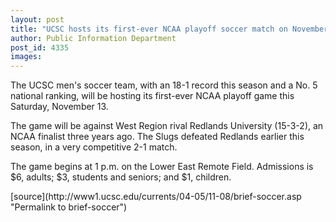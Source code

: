 ```yaml
---
layout: post
title: "UCSC hosts its first-ever NCAA playoff soccer match on November 13"
author: Public Information Department
post_id: 4335
images:
---
```


<a name="content" id="content"></a>
<p>
  The UCSC men's soccer team, with an 18-1 record this season and a No. 5 national ranking, will be hosting its first-ever NCAA playoff game this Saturday, November 13.
</p>
<p>
  The game will be against West Region rival Redlands University (15-3-2), an NCAA finalist three years ago. The Slugs defeated Redlands earlier this season, in a very competitive 2-1 match.
</p>
<p>
  The game begins at 1 p.m. on the Lower East Remote Field. Admissions is $6, adults; $3, students and seniors; and $1, children.
</p>
[source](http://www1.ucsc.edu/currents/04-05/11-08/brief-soccer.asp "Permalink to brief-soccer")
